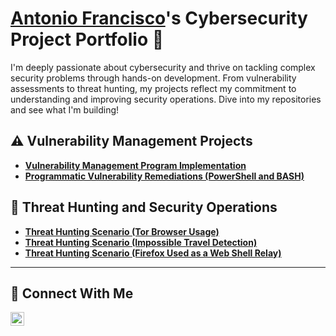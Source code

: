 # <a href="https://www.linkedin.com/in/antoniofrancisco-085948210/">Antonio Francisco</a>'s Cybersecurity Project Portfolio 🔐

I'm deeply passionate about cybersecurity and thrive on tackling complex security problems through hands-on development. From vulnerability assessments to threat hunting, my projects reflect my commitment to understanding and improving security operations. Dive into my repositories and see what I'm building!


## ⚠️ Vulnerability Management Projects

- **[Vulnerability Management Program Implementation](https://github.com/antoniofranc/Vulnerability-management-program-/tree/main)**
- **[Programmatic Vulnerability Remediations (PowerShell and BASH)](https://github.com/antoniofranc/Programmatic-Vulnerability-Remediations-Powershell-Bash-/tree/main)**

## 🚨 Threat Hunting and Security Operations

- **[Threat Hunting Scenario (Tor Browser Usage)](https://github.com/antoniofranc/Threat-hunting-scenario-tor-/blob/main/README.md)**
- **[Threat Hunting Scenario (Impossible Travel Detection)](https://github.com/antoniofranc/Threat-Hunting-Scenario-Impossible-Travel-Detection/blob/main/README.md)**
- **[Threat Hunting Scenario (Firefox Used as a Web Shell Relay)](https://github.com/antoniofranc/Threat-Hunt-Scenario-Firefox-as-a-Web-Shell-Relay-/blob/main/README.md)**

<hr/>

## 🤳 Connect With Me


[<img align="left" alt="___________ | LinkedIn" width="22px" src="https://cdn.jsdelivr.net/npm/simple-icons@v3/icons/linkedin.svg" />][linkedin]



[linkedin]: https://linkedin.com/in/antoniofrancisco-085948210/


<!--
<img width="35" alt="image" src="https://github.com/user-attachments/assets/2f41c7cd-5ea8-4475-b451-a37161b6c3fb"> 
<img width="35" alt="image" src="https://github.com/user-attachments/assets/77649969-9910-4994-8b96-74a116cfb2a8">
-->
